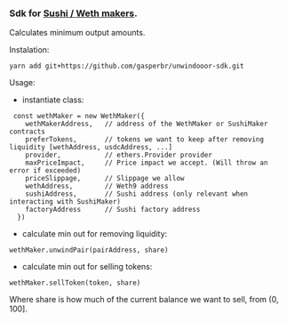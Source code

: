 ### Sdk for [Sushi / Weth makers](https://github.com/gasperbr/unwindooor).
Calculates minimum output amounts.

Instalation:

`yarn add git+https://github.com/gasperbr/unwindooor-sdk.git`

Usage:

- instantiate class:
```
 const wethMaker = new WethMaker({
    wethMakerAddress,   // address of the WethMaker or SushiMaker contracts
    preferTokens,       // tokens we want to keep after removing liquidity [wethAddress, usdcAddress, ...]
    provider,           // ethers.Provider provider
    maxPriceImpact,     // Price impact we accept. (Will throw an error if exceeded)
    priceSlippage,      // Slippage we allow
    wethAddress,        // Weth9 address
    sushiAddress,       // Sushi address (only relevant when interacting with SushiMaker)
    factoryAddress      // Sushi factory address
  })
```
- calculate min out for removing liquidity:
```
wethMaker.unwindPair(pairAddress, share)
 ```
 
- calculate min out for selling tokens:
```
wethMaker.sellToken(token, share)
```
 
Where share is how much of the current balance we want to sell, from (0, 100].
